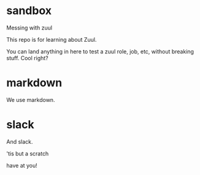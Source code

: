 # sandbox
Messing with zuul

This repo is for learning about Zuul.

You can land anything in here to test a zuul role, job, etc, without breaking stuff. Cool right?

# markdown

We use markdown.

# slack

And slack.

'tis but a scratch

have at you!
